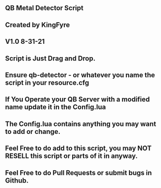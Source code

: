 ## QB Metal Detector Script
## Created by KingFyre      
## V1.0 8-31-21
##  
##  Script is Just Drag and Drop.
##  Ensure qb-detector - or whatever you name the script in your resource.cfg
##  
##  If You Operate your QB Server with a modified name update it in the Config.lua
##  The Config.lua contains anything you may want to add or change.
##
##  Feel Free to do add to this script, you may NOT RESELL this script or parts of it in anyway.
##  Feel Free to do Pull Requests or submit bugs in Github.

